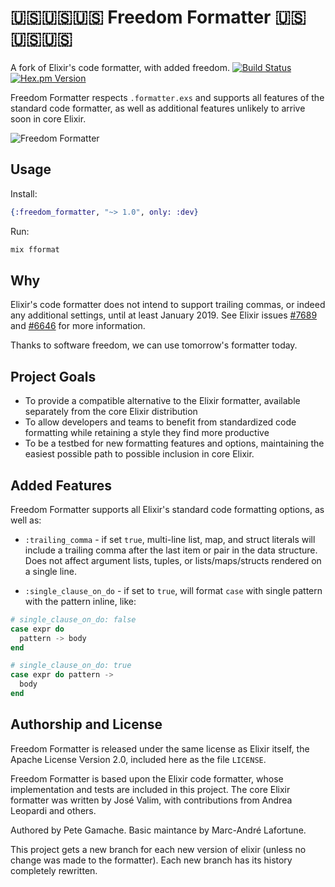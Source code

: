 # 🇺🇸🇺🇸🇺🇸 Freedom Formatter 🇺🇸🇺🇸🇺🇸

A fork of Elixir's code formatter, with added freedom.
[![Build Status](https://travis-ci.org/gamache/freedom_formatter.svg?branch=master)](https://travis-ci.org/gamache/freedom_formatter) [![Hex.pm Version](http://img.shields.io/hexpm/v/freedom_formatter.svg?style=flat)](https://hex.pm/packages/freedom_formatter)

Freedom Formatter respects `.formatter.exs` and supports all
features of the standard code formatter, as well as additional
features unlikely to arrive soon in core Elixir.

<img src="https://gamache.github.io/images/freedom-formatter.jpg"
alt="Freedom Formatter">

## Usage

Install:

```elixir
{:freedom_formatter, "~> 1.0", only: :dev}
```

Run:

```bash
mix fformat
```

## Why

Elixir's code formatter does not intend to support trailing commas,
or indeed any additional settings, until at least January 2019.
See Elixir issues [#7689](https://github.com/elixir-lang/elixir/pull/7689)
and [#6646](https://github.com/elixir-lang/elixir/issues/6646) for more
information.

Thanks to software freedom, we can use tomorrow's formatter today.

## Project Goals

* To provide a compatible alternative to the Elixir formatter,
  available separately from the core Elixir distribution
* To allow developers and teams to benefit from standardized code
  formatting while retaining a style they find more productive
* To be a testbed for new formatting features and options,
  maintaining the easiest possible path to possible inclusion in
  core Elixir.

## Added Features

Freedom Formatter supports all Elixir's standard code formatting
options, as well as:

* `:trailing_comma` - if set `true`, multi-line list, map, and
  struct literals will include a trailing comma after the last item
  or pair in the data structure. Does not affect argument lists,
  tuples, or lists/maps/structs rendered on a single line.

* `:single_clause_on_do` - if set to `true`, will format `case` with single pattern with the pattern inline, like:

```elixir
# single_clause_on_do: false
case expr do
  pattern -> body
end

# single_clause_on_do: true
case expr do pattern ->
  body
end
```

## Authorship and License

Freedom Formatter is released under the same license as Elixir itself,
the Apache License Version 2.0, included here as the file `LICENSE`.

Freedom Formatter is based upon the Elixir code formatter, whose
implementation and tests are included in this project.
The core Elixir formatter was written by José Valim, with
contributions from Andrea Leopardi and others.

Authored by Pete Gamache.
Basic maintance by Marc-André Lafortune.

This project gets a new branch for each new version of elixir (unless no change was made to the formatter).
Each new branch has its history completely rewritten.
